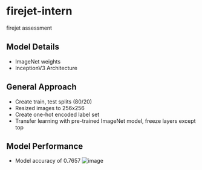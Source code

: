 # firejet-intern
firejet assessment

## Model Details
- ImageNet weights
- InceptionV3 Architecture

## General Approach
- Create train, test splits (80/20)
- Resized images to 256x256
- Create one-hot encoded label set
- Transfer learning with pre-trained ImageNet model, freeze layers except top

## Model Performance
- Model accuracy of 0.7657
![image](assets/Screenshot%202024-01-24%20at%207.13.43 PM.png)
